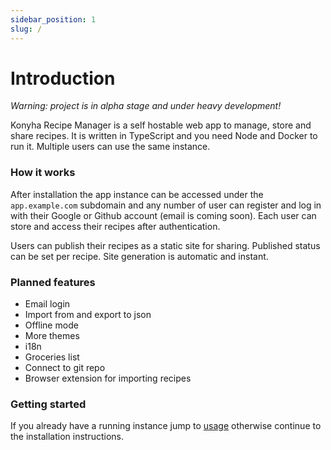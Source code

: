 ```yaml
---
sidebar_position: 1
slug: /
---
```


# Introduction

*Warning: project is in alpha stage and under heavy development!*

Konyha Recipe Manager is a self hostable web app to manage, store and share recipes. It is written in TypeScript and you
need Node and Docker to run it. Multiple users can use the same instance.

### How it works

After installation the app instance can be accessed under the `app.example.com` subdomain and any number of user can register and log in
with their Google or Github account (email is coming soon). Each user can store and access their recipes after
authentication.

Users can publish their recipes as a static site for sharing. Published status can be set per recipe. Site generation is
automatic and instant.

### Planned features

- Email login
- Import from and export to json
- Offline mode
- More themes
- i18n
- Groceries list
- Connect to git repo
- Browser extension for importing recipes

### Getting started

If you already have a running instance jump to [usage](/docs/category/usage) otherwise continue to the installation instructions.
